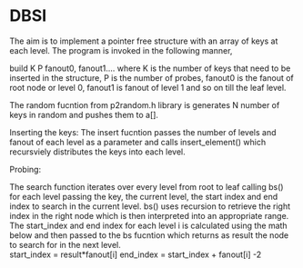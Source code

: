 # DBSI

The aim is to implement a pointer free structure with an array of keys at each level. 
The program is invoked in the following manner, 

build K P fanout0, fanout1....
where K is the number of keys that need to be inserted in the structure, P is the number of probes, fanout0 is the fanout of root node or level 0, fanout1 is fanout of level 1 and so on till the leaf level. 

The random fucntion from p2random.h library is generates N number of keys in random and pushes them to a[].   

Inserting the keys: 
The insert fucntion passes the number of levels and fanout of each level as a parameter and calls insert_element() which recursviely distributes the keys into each level.


Probing: 

The search function iterates over every level from root to leaf calling bs() for each level passing the key, the current level, the start index and end index to search in the current level. 
bs() uses recursion to retrieve the right index in the right node which is then interpreted into an appropriate range. 
The start_index and end index for each level i is calculated using the math below and then passed to the bs fucntion which returns as result the node to search for in the next level.  
start_index = result*fanout[i]
end_index = start_index + fanout[i] -2 



